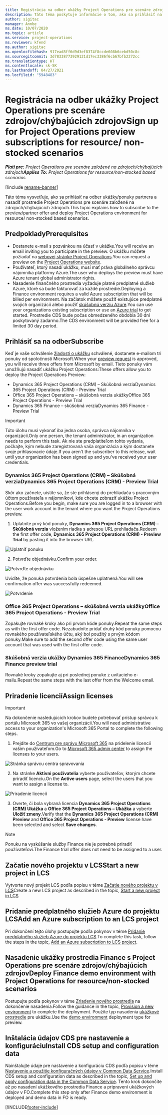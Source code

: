```yaml
---
title: Registrácia na odber ukážky Project Operations pre scenáre zdrojov/chýbajúcich zdrojov
description: Táto téma poskytuje informácie o tom, ako sa prihlásiť na odber a nasadiť Project Operations pre scenáre založené na zdrojoch/chýbajúcich zdrojoch.
author: sigitac
manager: Annbe
ms.date: 10/07/2020
ms.topic: article
ms.service: project-operations
ms.reviewer: kfend
ms.author: sigitac
ms.openlocfilehash: 917ead8ff6d9d3ef8374f8ccde608b6cebd50c8c
ms.sourcegitcommit: 3d78338773929121d17ec3386f6cb67bfb2272cc
ms.translationtype: HT
ms.contentlocale: sk-SK
ms.lasthandoff: 04/27/2021
ms.locfileid: "5948483"
---
```

# <a name="sign-up-for-project-operations-preview-subscriptions-for-resource-non-stocked-scenarios"></a><span data-ttu-id="18b0e-103">Registrácia na odber ukážky Project Operations pre scenáre zdrojov/chýbajúcich zdrojov</span><span class="sxs-lookup"><span data-stu-id="18b0e-103">Sign up for Project Operations preview subscriptions for resource/ non-stocked scenarios</span></span>

<span data-ttu-id="18b0e-104">_**Platí pre:** Project Operations pre scenáre založené na zdrojoch/chýbajúcich zdrojoch_</span><span class="sxs-lookup"><span data-stu-id="18b0e-104">_**Applies To:** Project Operations for resource/non-stocked based scenarios_</span></span>

[!include [rename-banner](~/includes/cc-data-platform-banner.md)]

<span data-ttu-id="18b0e-105">Táto téma vysvetľuje, ako sa prihlásiť na odber ukážky/ponuky partnera a nasadiť prostredie Project Operations pre scenáre založené na zdrojoch/chýbajúcich zdrojoch.</span><span class="sxs-lookup"><span data-stu-id="18b0e-105">This topic explains how to subscribe to the preview/partner offer and deploy Project Operations environment for resource/ non-stocked based scenarios.</span></span>

## <a name="prerequisites"></a><span data-ttu-id="18b0e-106">Predpoklady</span><span class="sxs-lookup"><span data-stu-id="18b0e-106">Prerequisites</span></span>

- <span data-ttu-id="18b0e-107">Dostanete e-mail s pozvánkou na účasť v ukážke.</span><span class="sxs-lookup"><span data-stu-id="18b0e-107">You will receive an email inviting you to participate in the preview.</span></span> <span data-ttu-id="18b0e-108">O ukážku môžete požiadať na [webovej stránke Project Operations](https://dynamics.microsoft.com/en-us/project-operations/overview/).</span><span class="sxs-lookup"><span data-stu-id="18b0e-108">You can request a preview on the [Project Operations website](https://dynamics.microsoft.com/en-us/project-operations/overview/).</span></span>
- <span data-ttu-id="18b0e-109">Používateľ, ktorý nasadí ukážku, musí mať práva globálneho správcu nájomníka platformy Azure.</span><span class="sxs-lookup"><span data-stu-id="18b0e-109">The user who deploys the preview must have Azure tenant global administrator rights.</span></span>
- <span data-ttu-id="18b0e-110">Nasadenie finančného prostredia vyžaduje platné predplatné služieb Azure, ktoré sa bude fakturovať za každé prostredie.</span><span class="sxs-lookup"><span data-stu-id="18b0e-110">Deploying a Finance environment requires a valid Azure subscription that will be billed per environment.</span></span> <span data-ttu-id="18b0e-111">Na začiatok môžete použiť existujúce predplatné svojich organizácií alebo použiť [skúšobnú verziu Azure](https://azure.microsoft.com/en-us/free/).</span><span class="sxs-lookup"><span data-stu-id="18b0e-111">You can use your organizations existing subscription or use an [Azure trial](https://azure.microsoft.com/en-us/free/) to get started.</span></span> <span data-ttu-id="18b0e-112">Prostredie CDS bude počas obmedzeného obdobia 30 dní poskytovaný zadarmo.</span><span class="sxs-lookup"><span data-stu-id="18b0e-112">The CDS environment will be provided free for a limited 30 day period.</span></span>

## <a name="subscribe"></a><span data-ttu-id="18b0e-113">Prihlásiť sa na odber</span><span class="sxs-lookup"><span data-stu-id="18b0e-113">Subscribe</span></span>

<span data-ttu-id="18b0e-114">Keď je vaše schválenie [žiadosti o ukážku](https://forms.office.com/FormsPro/Pages/ResponsePage.aspx?id=v4j5cvGGr0GRqy180BHbR56j8lZs0FdAvwT75_WNFyxUMkRDV1NYQU5TNjE2VjhKOVBUNVg2R0s1NC4u) schválené, dostanete e-mailom tri ponuky od spoločnosti Microsoft.</span><span class="sxs-lookup"><span data-stu-id="18b0e-114">When your [preview request](https://forms.office.com/FormsPro/Pages/ResponsePage.aspx?id=v4j5cvGGr0GRqy180BHbR56j8lZs0FdAvwT75_WNFyxUMkRDV1NYQU5TNjE2VjhKOVBUNVg2R0s1NC4u) is approved, you will receive three offers from Microsoft by email.</span></span> <span data-ttu-id="18b0e-115">Tieto ponuky vám umožňujú nasadiť ukážku Project Operations:</span><span class="sxs-lookup"><span data-stu-id="18b0e-115">These offers allow you to deploy the Project Operations Preview:</span></span>

- <span data-ttu-id="18b0e-116">Dynamics 365 Project Operations (CRM) – Skúšobná verzia</span><span class="sxs-lookup"><span data-stu-id="18b0e-116">Dynamics 365 Project Operations (CRM) - Preview Trial</span></span>
- <span data-ttu-id="18b0e-117">Office 365 Project Operations – skúšobná verzia ukážky</span><span class="sxs-lookup"><span data-stu-id="18b0e-117">Office 365 Project Operations - Preview Trial</span></span>
- <span data-ttu-id="18b0e-118">Dynamics 365 Finance – skúšobná verzia</span><span class="sxs-lookup"><span data-stu-id="18b0e-118">Dynamics 365 Finance - Preview Trial</span></span>

> [!IMPORTANT]
> <span data-ttu-id="18b0e-119">Túto úlohu musí vykonať iba jedna osoba, správca nájomníka v organizácii.</span><span class="sxs-lookup"><span data-stu-id="18b0e-119">Only one person, the tenant administrator, in an organization needs to perform this task.</span></span> <span data-ttu-id="18b0e-120">Ak nie ste predplatiteľom tohto vydania, počkajte, kým nebude zaregistrovaná vaša organizácia a kým dostanete svoje prihlasovacie údaje.</span><span class="sxs-lookup"><span data-stu-id="18b0e-120">If you aren't the subscriber to this release, wait until your organization has been signed up and you've received your user credentials.</span></span>

### <a name="dynamics-365-project-operations-crm---preview-trial"></a><span data-ttu-id="18b0e-121">Dynamics 365 Project Operations (CRM) – Skúšobná verzia</span><span class="sxs-lookup"><span data-stu-id="18b0e-121">Dynamics 365 Project Operations (CRM) - Preview Trial</span></span> 

<span data-ttu-id="18b0e-122">Skôr ako začnete, uistite sa, že ste prihlásený do prehliadača s pracovným účtom používateľa v nájomníkovi, kde chcete zobraziť ukážku Project Operations.</span><span class="sxs-lookup"><span data-stu-id="18b0e-122">Before you begin, make sure you are logged in to a browser with the user work account in the tenant where you want the Project Operations preview.</span></span>

1. <span data-ttu-id="18b0e-123">Uplatnite prvý kód ponuky, **Dynamics 365 Project Operations (CRM) – Skúšobná verzia** vložením riadka s adresou URL prehliadača.</span><span class="sxs-lookup"><span data-stu-id="18b0e-123">Redeem the first offer code, **Dynamics 365 Project Operations (CRM) - Preview Trial** by pasting it into the browser URL.</span></span>

![Uplatniť ponuku](./media/16RedeemFirstOfferNew.png)

2. <span data-ttu-id="18b0e-125">Potvrďte objednávku.</span><span class="sxs-lookup"><span data-stu-id="18b0e-125">Confirm your order.</span></span>

![Potvrďte objednávku](./media/17ConfirmOrderNew.png)

<span data-ttu-id="18b0e-127">Uvidíte, že ponuka potvrdenia bola úspešne uplatnená.</span><span class="sxs-lookup"><span data-stu-id="18b0e-127">You will see confirmation offer was successfully redeemed.</span></span>

![Potvrdenie](./media/18OrderConfirmationNew.png)

### <a name="office-365-project-operations---preview-trial"></a><span data-ttu-id="18b0e-129">Office 365 Project Operations – skúšobná verzia ukážky</span><span class="sxs-lookup"><span data-stu-id="18b0e-129">Office 365 Project Operations - Preview Trial</span></span>

<span data-ttu-id="18b0e-130">Zopakujte rovnaké kroky ako pri prvom kóde ponuky.</span><span class="sxs-lookup"><span data-stu-id="18b0e-130">Repeat the same steps as with the first offer code.</span></span> <span data-ttu-id="18b0e-131">Nezabudnite pridať druhý kód ponuky pomocou rovnakého používateľského účtu, aký bol použitý s prvým kódom ponuky.</span><span class="sxs-lookup"><span data-stu-id="18b0e-131">Make sure to add the second offer code using the same user account that was used with the first offer code.</span></span>

### <a name="dynamics-365-finance-preview-trial"></a><span data-ttu-id="18b0e-132">Skúšobná verzia ukážky Dynamics 365 Finance</span><span class="sxs-lookup"><span data-stu-id="18b0e-132">Dynamics 365 Finance preview trial</span></span>

<span data-ttu-id="18b0e-133">Rovnaké kroky zopakujte aj pri poslednej ponuke z uvítacieho e-mailu.</span><span class="sxs-lookup"><span data-stu-id="18b0e-133">Repeat the same steps with the last offer from the Welcome email.</span></span>

## <a name="assign-licenses"></a><span data-ttu-id="18b0e-134">Priradenie licencií</span><span class="sxs-lookup"><span data-stu-id="18b0e-134">Assign licenses</span></span>

> [!IMPORTANT]
> <span data-ttu-id="18b0e-135">Na dokončenie nasledujúcich krokov budete potrebovať prístup správcu k portálu Microsoft 365 vo vašej organizácii.</span><span class="sxs-lookup"><span data-stu-id="18b0e-135">You will need administrative access to your organization's Microsoft 365 Portal to complete the following steps.</span></span>

1. <span data-ttu-id="18b0e-136">Prejdite do [Centrum pre správu Microsoft 365](https://portal.office.com/) na pridelenie licencií vašim používateľom.</span><span class="sxs-lookup"><span data-stu-id="18b0e-136">Go to [Microsoft 365 admin center](https://portal.office.com/) to assign the licenses to your users.</span></span>

![Stránka správcu centra spravovania](./media/14AdminPortal.png)

2. <span data-ttu-id="18b0e-138">Na stránke **Aktívni používatelia** vyberte používateľov, ktorým chcete priradiť licenciu.</span><span class="sxs-lookup"><span data-stu-id="18b0e-138">On the **Active users** page, select the users that you want to assign a license to.</span></span>

![Priradenie licencií](./media/15AssignLicenses.png)

3. <span data-ttu-id="18b0e-140">Overte, či bola vybraná licencia **Dynamics 365 Project Operations (CRM) Ukážka** a **Office 365 Project Operations – Ukážka** a vyberte **Uložiť zmeny**.</span><span class="sxs-lookup"><span data-stu-id="18b0e-140">Verify that the **Dynamics 365 Project Operations (CRM) Preview** and **Office 365 Project Operations - Preview** license have been selected and select **Save changes**.</span></span>

> [!NOTE]
> <span data-ttu-id="18b0e-141">Ponuku na vyskúšanie služby Finance nie je potrebné priradiť používateľovi.</span><span class="sxs-lookup"><span data-stu-id="18b0e-141">The Finance trial offer does not need to be assigned to a user.</span></span>

## <a name="start-a-new-project-in-lcs"></a><span data-ttu-id="18b0e-142">Začatie nového projektu v LCS</span><span class="sxs-lookup"><span data-stu-id="18b0e-142">Start a new project in LCS</span></span>

<span data-ttu-id="18b0e-143">Vytvorte nový projekt LCS podľa popisu v téme [Začatie nového projektu v LCS](create-lcs-project.md)</span><span class="sxs-lookup"><span data-stu-id="18b0e-143">Create a new LCS project as described in the topic, [Start a new project in LCS](create-lcs-project.md)</span></span>

## <a name="add-an-azure-subscription-to-an-lcs-project"></a><span data-ttu-id="18b0e-144">Pridanie predplatného služieb Azure do projektu LCS</span><span class="sxs-lookup"><span data-stu-id="18b0e-144">Add an Azure subscription to an LCS project</span></span>

<span data-ttu-id="18b0e-145">Pri dokončení tejto úlohy postupujte podľa pokynov v téme [Pridanie predplatného služieb Azure do projektu LCS](resource-add-azure-subscription-lcs-project.md).</span><span class="sxs-lookup"><span data-stu-id="18b0e-145">To complete this task, follow the steps in the topic, [Add an Azure subscription to LCS project](resource-add-azure-subscription-lcs-project.md).</span></span>

## <a name="deploy-finance-demo-environment-with-project-operations-for-resourcenon-stocked-scenarios"></a><span data-ttu-id="18b0e-146">Nasadenie ukážky prostredia Finance s Project Operations pre scenáre zdrojov/chýbajúcich zdrojov</span><span class="sxs-lookup"><span data-stu-id="18b0e-146">Deploy Finance demo environment with Project Operations for resource/non-stocked scenarios</span></span>

<span data-ttu-id="18b0e-147">Postupujte podľa pokynov v téme [Zriadenie nového prostredia](resource-provision-new-environment.md) na dokončenie nasadenia.</span><span class="sxs-lookup"><span data-stu-id="18b0e-147">Follow the guidance in the topic, [Provision a new environment](resource-provision-new-environment.md) to complete the deployment.</span></span> <span data-ttu-id="18b0e-148">Použite typ nasadenia [ukážkové prostredie](/dynamics365/fin-ops-core/dev-itpro/deployment/deploy-demo-environment) pre ukážku.</span><span class="sxs-lookup"><span data-stu-id="18b0e-148">Use the [demo environment](/dynamics365/fin-ops-core/dev-itpro/deployment/deploy-demo-environment) deployment type for preview.</span></span> 

## <a name="install-cds-setup-and-configuration-data"></a><span data-ttu-id="18b0e-149">Inštalácia údajov CDS pre nastavenie a konfiguráciu</span><span class="sxs-lookup"><span data-stu-id="18b0e-149">Install CDS setup and configuration data</span></span>

<span data-ttu-id="18b0e-150">Nainštalujte údaje pre nastavenie a konfiguráciu CDS podľa popisu v téme [Nastavenie a použitie konfiguračných údajov v Common Data Service](resource-apply-pro-setup-config-data.md).</span><span class="sxs-lookup"><span data-stu-id="18b0e-150">Install CDS setup and configuration data as described in the topic, [Set up and apply configuration data in the Common Data Service](resource-apply-pro-setup-config-data.md).</span></span>
<span data-ttu-id="18b0e-151">Tento krok dokončite až po nasadení ukážkového prostredia Finance a pripravení ukážkových údajov v FO.</span><span class="sxs-lookup"><span data-stu-id="18b0e-151">Complete this step only after Finance demo environment is deployed and demo data in FO is ready.</span></span>


[!INCLUDE[footer-include](../includes/footer-banner.md)]